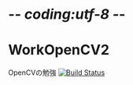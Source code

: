 # -*- coding:utf-8 -*-

WorkOpenCV2
===========

OpenCVの勉強
[![Build Status](https://travis-ci.org/gAuk/WorkOpenCV2.svg?branch=master)](https://travis-ci.org/gAuk/WorkOpenCV2)
